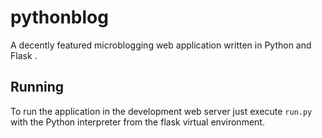 pythonblog
=========

A decently featured microblogging web application written in Python and Flask .

Running
-------

To run the application in the development web server just execute `run.py` with the Python interpreter from the flask virtual environment.

